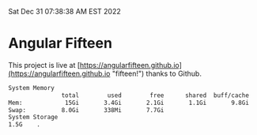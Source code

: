 Sat Dec 31 07:38:38 AM EST 2022

# Angular Fifteen


This project is live at [https://angularfifteen.github.io](https://angularfifteen.github.io "fifteen!") thanks to Github.

```bash
System Memory
               total        used        free      shared  buff/cache   available
Mem:            15Gi       3.4Gi       2.1Gi       1.1Gi       9.8Gi        10Gi
Swap:          8.0Gi       338Mi       7.7Gi
System Storage
1.5G	.

